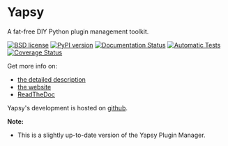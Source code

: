 Yapsy
=====

A fat-free DIY Python plugin management toolkit.

[![BSD license](https://img.shields.io/pypi/l/yapsy.svg)](./package/LICENSE.txt)
[![PyPI version](http://img.shields.io/pypi/v/Yapsy.svg)](https://pypi.python.org/pypi/yapsy)
[![Documentation Status](https://readthedocs.org/projects/yapsy/badge/?version=latest)](https://yapsy.readthedocs.io/en/latest/?badge=latest)
[![Automatic Tests](https://github.com/AmeyaVS/yapsy/actions/workflows/automatic-tests.yml/badge.svg)](https://github.com/AmeyaVS/yapsy/actions/workflows/automatic-tests.yml)
[![Coverage Status](https://coveralls.io/repos/github/AmeyaVS/yapsy/badge.svg?branch=master)](https://coveralls.io/github/AmeyaVS/yapsy?branch=master)


Get more info on: 
  * [the detailed description](./package/README.txt)
  * [the website](http://yapsy.sourceforge.net/)
  * [ReadTheDoc](https://yapsy.readthedocs.org)


Yapsy's development is hosted on [github](https://github.com/AmeyaVS/yapsy).

**Note:**
* This is a slightly up-to-date version of the Yapsy Plugin Manager.

